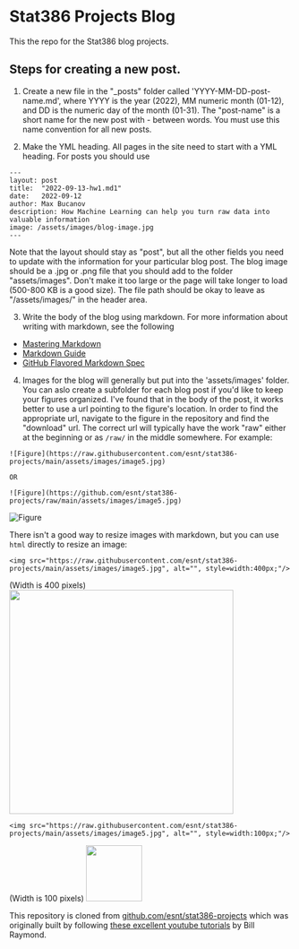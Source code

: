 # Stat386 Projects Blog

This the repo for the Stat386 blog projects.

## Steps for creating a new post.  

1. Create a new file in the "_posts" folder called 'YYYY-MM-DD-post-name.md', where YYYY is the year (2022), MM numeric month (01-12), and DD is the numeric day of the month (01-31).  The "post-name" is a short name for the new post with - between words.  You must use this name convention for all new posts.  

2.  Make the YML heading.  All pages in the site need to start with a YML heading.  For posts you should use
```
---
layout: post
title:  "2022-09-13-hw1.md1"
date:   2022-09-12
author: Max Bucanov
description: How Machine Learning can help you turn raw data into valuable information
image: /assets/images/blog-image.jpg
---
```
Note that the layout should stay as "post", but all the other fields you need to update with the information for your particular blog post.  The blog image should be a .jpg or .png file that you should add to the folder "assets/images".  Don't make it too large or the page will take longer to load (500-800 KB is a good size).  The file path should be okay to leave as "/assets/images/" in the header area.  

3.  Write the body of the blog using markdown.  For more information about writing with markdown, see the following 
* [Mastering Markdown](https://guides.github.com/features/mastering-markdown/)
* [Markdown Guide](https://www.markdownguide.org/cheat-sheet/)
* [GitHub Flavored Markdown Spec](https://github.github.com/gfm/)

4.  Images for the blog will generally but put into the 'assets/images' folder.  You can aslo create a subfolder for each blog post if you'd like to keep your figures organized.  I've found that in the body of the post, it works better to use a url pointing to the figure's location.  In order to find the appropriate url, navigate to the figure in the repository and find the "download" url.  The correct url will typically have the work "raw" either at the beginning or as `/raw/` in the middle somewhere. For example:

```
![Figure](https://raw.githubusercontent.com/esnt/stat386-projects/main/assets/images/image5.jpg)

OR

![Figure](https://github.com/esnt/stat386-projects/raw/main/assets/images/image5.jpg)
```

![Figure](https://raw.githubusercontent.com/esnt/stat386-projects/main/assets/images/image5.jpg)

There isn't a good way to resize images with markdown, but you can use `html` directly to resize an image:

`<img src="https://raw.githubusercontent.com/esnt/stat386-projects/main/assets/images/image5.jpg", alt="", style=width:400px;"/>`

(Width is 400 pixels)
<img src="https://raw.githubusercontent.com/esnt/stat386-projects/main/assets/images/image5.jpg" alt="" style="width:400px;"/>



`<img src="https://raw.githubusercontent.com/esnt/stat386-projects/main/assets/images/image5.jpg", alt="", style=width:100px;"/>`

(Width is 100 pixels)
<img src="https://raw.githubusercontent.com/esnt/stat386-projects/main/assets/images/image5.jpg" alt="" style="width:100px;"/>

This repository is cloned from [github.com/esnt/stat386-projects](https://github.com/esnt/stat386-projects) which was originally built by following [these excellent youtube tutorials](https://www.youtube.com/playlist?list=PLWzwUIYZpnJuT0sH4BN56P5oWTdHJiTNq) by Bill Raymond.
